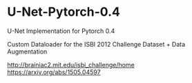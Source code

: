 # U-Net-Pytorch-0.4
U-Net Implementation for Pytorch 0.4

Custom Dataloader for the ISBI 2012 Challenge Dataset + Data Augmentation

http://brainiac2.mit.edu/isbi_challenge/home
https://arxiv.org/abs/1505.04597
